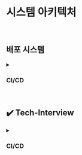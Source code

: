 # 시스템 아키텍처

<br>

## 배포 시스템

<details>
    <summary><h3>CI/CD</h3></summary>
    <h4>✔️ 배포 시스템이 왜 필요할까?</h4>
    <ul>
    <li>개발한 코드를 서버에 반영해 실제 서비스에 적용해야 되니까</li>
    </ul>
    <br>
    <h2>배포 목표(= 배포 시스템의 기능적 요구사항)</h2>
    <ul>
    <li><strong>서비스 중단 없이</strong> 배포하고, 문제가 생기면 <strong>빠르게 롤백</strong>하거나 트래픽을 전환할 수 있어야 함</li>
    <li><strong>배포 중 에러나 장애를 자동 감지</strong>하고 확인할 수 있어야 함
        <ul>
        <li>예: Health check 기능을 통해 각 인스턴스의 Endpoint 상태나 시스템 리소스(CPU, Memory 등)를 실시간으로 확인</li>
        </ul>
    </li>
    <li><strong>로그 및 시스템 상태를 모니터링</strong>할 수 있어야 함
        <ul>
        <li>예: 메트릭 수집 및 로그 분석 도구(Grafana, ELK 등)와 연동해 지표 및 에러 상황을 추적</li>
        </ul>
    </li>
    <li><strong>협업이 원활하고 실수를 줄일 수 있도록 자동화</strong>되어야 함
        <ul>
        <li>예: 배포 준비, 설정 변경 자동화</li>
        <li>배포 Lock/Unlock 기능으로 실수 방지</li>
        <li>Slack·카카오톡 등으로 실시간 알림 연동</li>
        </ul>
    </li>
    <li><strong>배포 이력 기록</strong>이 남아 있어야 함
        <ul>
        <li>누가, 언제, 어떤 코드를 배포했는지 확인</li>
        <li>문제가 생겼을 때 <strong>원인을 빠르게 추적</strong> 가능</li>
        <li>예: 배포 시간, 버전 정보, 담당자 기록 자동 저장</li>
        </ul>
    </li>
    <li><strong>버전 관리가 체계적이어야 함</strong>
        <ul>
        <li>예: [업무티켓명-번호]-모듈명-[yyyyMMddHHmmss] 형식의 자동 빌드 버전 생성</li>
        </ul>
    </li>
    <li><strong>배포 상태를 실시간으로 파악할 수 있어야 함</strong>
        <ul>
        <li>예: Dev / Stage / Production 단계별 상태를 시각적으로 보여주는 Progress Viewer</li>
        </ul>
    </li>
    </ul>
    <br>
    <h2>CI/CD란?</h2>
    <p><h3>CI 단계</h3>코드 테스트 + 빌드 (예: 도커 이미지 생성)<br>
    <h3>CD 단계</h3>배포 전략 실행 (롤링, 블루/그린, 카나리 등)</p><br>
    <h3>🔹 CI (Continuous Integration 지속적 통합)</h3>
    <ul>
    <li>개발자의 코드를 공통 브랜치에 자주 병합</li>
    <li>자동 빌드 / 테스트 / 코드 품질 검증을 수행해, 통합 시 오류를 조기에 발견하고 빠르게 배포할 수 있도록 하는 프로세스</li>
    </ul>
    <br>
    <h3>🔹 CD (Continuous Delivery/Deployment 지속적 배포)</h3>
    <ul>
    <li>테스트 통과된 빌드 결과물을 자동으로 운영환경까지 배포하는 것</li>
    <li>Delivery: 스테이징까지 자동화 (운영은 수동)</li>
    <li>Deployment: 운영까지 자동화</li>
    </ul>
    <br>
    <h2>배포 전략</h2>
    ✔️ <strong>롤링, 블루/그린, 카나리 배포는 모두 무중단 배포를 전제</strong>로 하기 때문에, <strong>최소 2개 이상의 인스턴스</strong>가 필요함<br>
    ✔️ 롤링 배포는 스타트업이나 중소기업에서, 블루/그린, 카나리 배포는 대형 시스템이나 클라우드 환경에서 더 선호된다.<br>
    <br><br>
    <h3>1. 롤링 배포</h3>
    <ul>
    <li><strong>여러 서버(인스턴스) 중에서 하나씩 순차적으로 새 버전으로 교체</strong></li>
    <li>각 인스턴스는 트래픽을 잠시 차단 → 업데이트 진행 → 완료되면 서비스에 연결</li>
    <li>이 과정을 반복하면서, <strong>모든 서버에 새 버전을 점진적으로 배포</strong></li>
    </ul><br>
    <strong>장점</strong>
    <ul>
    <li><strong>추가 서버 비용 없음</strong><br>(= 기존에 운영 중인 인스턴스를 하나씩 업데이트하면서 순차적으로 배포하므로, 배포를 위해 인스턴스를 추가로 띄울 필요가 없음)</li>
    <li><strong>관리 간편</strong></li>
    </ul>
    <strong>단점</strong>
    <ul>
    <li>배포 시점에 인스턴스마다 서로 다른 버전일 수 있어, <strong>사용자에게 어떤 버전이 보일지 알 수 없음.</strong></li>
    <li>서버 수가 많을 경우 시간 오래 걸림</li>
    <br>
    <li>롤링 배포는 <strong>배포 컴포넌트들이 시간이 지날수록 무거워지고 서비스 트래픽에 영향을 많이 받게 된다.</strong> 
        일반적인 방식이지만 좋은 방식의 배포는 아니다.<br>
        → 이 단점을 상쇄하기 위해 <strong>배포 소스의 규모를 작게 나누는 MSA로 진행</strong>하거나, <strong>트래픽이 몰리지 않는 시간대에 배포</strong>하는 방법으로 해결<br>
    </li>
    </ul>
    <br>
    <h3>2. 블루/그린 배포</h3>
    <ul>
    <li><strong>구버전(Blue)과 신버전(Green)</strong> 인스턴스를 <strong>병렬</strong> 운영</li>
    <li><strong>LB를 통해</strong> 트래픽을 신버전(Green)으로 전환</li>
    </ul><br>
    <strong>장점</strong>
    <ul>
    <li>문제가 있을 경우 <strong>롤백이 빠르다.</strong> (LB만 원위치)</li>
    <li>새 버전을 먼저 따로 배포하고 검증하므로, <strong>전환 전까지 운영 환경은 100% 안전하게 유지 가능</strong></li>
    </ul>
    <strong>단점</strong>
    <ul>
    <li><strong>시스템 자원이 2배 필요</strong><br> (EC2 인스턴스는 반드시 2배가 되어야 하고, RDS는 공유 여부에 따라 달라짐)</li>
    <li>새 배포 버전이 나갈 때 반드시 <strong>QA를 꼼꼼히 점검</strong>해 버그나 장애 유발 가능성을 낮춰야 한다.<br>
        → 그린에 문제가 있으면 모든 사용자에게 장애가 발생하기 때문
    </li>
    </ul>
    <br>
    <h3>3. 카나리 배포</h3>
    <ul>
    <li><strong>일부 사용자에게만 신규 버전을 배포</strong>한 뒤 <strong>점진적 확대</strong></li>
    <li>오래 전 광부들이 가스에 민감한 카나리아 새를 탄광에 풀어 미리 가스 누출 위험을 감지한데서 유래</li>
    </ul><br>
    <strong>장점</strong>
    <ul>
    <li>문제 발생 시 영향 최소화 (점진적으로 배포하기 때문에 블루/그린보다 안전)</li>
    <li><strong>A/B 테스트 가능</strong></li>
    </ul>
    <strong>단점</strong>
    <ul>
    <li><strong>트래픽 분산 전략이 복잡함</strong><br>기존 버전과 새 버전을 동시에 운영하면서, 일부 사용자만 정해진 비율로 새 버전으로 보내야 함.</li>
    <li><strong>사용자 구분 로직이 필요함</strong><br>누가 새 버전을 쓸지 정해야 하고, 코드나 인프라에서 사용자 조건에 따른 분기처리나 경우에 따라 DB나 로직 설계도 함께 고려해야 함.</li>
    </ul>
    <br>
    <h2>배포 시스템 시나리오 예시</h2>
    <ol>
    <li><strong>새로운 버전 변경 커밋 → 리뷰 및 머지 → 배포 내용 공유</strong></li>
    <li><strong>새로운 버전 빌드 수행 및 다른 사람이 실수로 배포 버튼을 누르지 못하게 배포 잠금(Lock)</strong></li>
    <li><strong>테스트 환경(Dev → Stage → Prod) 단계별로 순차 배포 진행</strong>
        <ul>
        <li>테스트 결과에 문제가 없으면, 운영(Prod) 환경에서는 <strong>카나리 방식</strong>으로 일부 인스턴스에만 배포</li>
        <li>지정된 비율로 트래픽을 분산하며 점진적 배포</li>
        <li><strong>오류 발생 시, 이전 버전 형상으로 즉시 롤백</strong> 가능해야 함</li>
        </ul>
    </li>
    <li><strong>테스트 단계에서는 수동으로 핫픽스(Hotfix) 버전을 배포할 수 있어야 하므로,<br>
        메뉴얼 배포 기능(수동으로 배포할 수 있는 시스템 UI 또는 기능)도 제공되어야 함</strong></li>
    <li><strong>문제 없으면 전체 배포 진행</strong>
        <ul>
        <li>배포 이력 기록 (배포 시간, 배포한 사람)</li>
        <li>기존 연결 정리 및 새 인스턴스 전환</li>
        <li>롤백을 위해 재빌드하는 방식은 지양</li>
        </ul>
    </li>
    <li><strong>배포 완료 알림 전송</strong> (= 자동으로 배포 성공/실패 공유)</li>
    <li><strong>자동으로 배포 히스토리 기록, 릴리즈 태그 생성, 이슈가 있을 경우 로그와 함께 파악할 수 있도록 대시보드 지원</strong></li>
    <li><strong>전체 모니터링 후 배포 프로세스 종료</strong></li>
    </ol>
</details>

<br>

## ✔️ Tech-Interview

<details>
    <summary><h3>CI/CD</h3></summary>
    <details>
        <summary><strong> CI/CD가 가져야 할 특징과 기능에 대해서 설명해주세요.<br> 본인이 전사에서 사용할 공통 CI/CD 솔루션을 만든다고 가정했을 때 어떤 기능을 넣어야 할지 각 프로세스 단위로 설명해주실 수 있을까요?</strong></summary>
        <br>
        <h3>CI/CD란?</h3>
        <ul>
            <li><strong>CI (지속적 통합)</strong>: 개발자의 코드를 메인 브랜치에 병합하고, 자동 빌드 및 테스트 실행</li>
            <li><strong>CD (지속적 배포)</strong>: 테스트 통과 후 운영 환경까지 자동 배포 (Delivery/Deployment)</li>
        </ul>
        <br>
        <h3>CI/CD 각 프로세스 단위 기능</h3>
        <h4>🔸 코드 병합 및 빌드</h4>
        <ul>
        <li>Git 기반 버전 관리</li>
        <li>커밋/머지 시 자동 빌드 트리거</li>
        <li>도커 이미지 생성</li>
        <li>빌드 버전 명명 규칙 자동화 (예: [티켓명]-[모듈명]-[yyyyMMddHHmmss])</li>
        </ul>
        <h4>🔸 테스트 자동화</h4>
        <ul>
        <li>유닛 테스트 / 통합 테스트 자동 실행</li>
        <li>테스트 실패 시 병합 차단 또는 알림</li>
        <li>결과 리포트 생성</li>
        </ul>
        <h4>🔸 배포 자동화</h4>
        <ul>
        <li>롤링 / 블루그린 / 카나리 등 다양한 배포 전략 지원</li>
        <li>환경별 배포 단계 (Dev → Stage → Prod)</li>
        <li>배포 Progress Viewer</li>
        <li>배포 Lock / Unlock 기능</li>
        </ul>
        <h4>🔸 롤백 지원</h4>
        <ul>
        <li>재빌드 없이 이전 버전으로 즉시 전환</li>
        <li>버전별 트래픽 라우팅 제어</li>
        <li>장애 발생 시 자동 Rollback 옵션</li>
        </ul>
        <h4>🔸 모니터링</h4>
        <ul>
        <li>Endpoint 헬스 체크</li>
        <li>시스템 리소스(CPU, Memory, Disk) 모니터링</li>
        <li>전체 로그 수집 및 지표 통합</li>
        <li>대시보드에서 상태 시각화</li>
        </ul>
        <h4>🔸 히스토리 기록</h4>
        <ul>
        <li>배포자 / 시간 / 버전 정보 자동 저장</li>
        <li>릴리즈 버전 태그 자동 생성</li>
        <li>변경 이력 추적 가능</li>
        </ul>
        <h4>🔸 알림</h4>
        <ul>
        <li>배포 시작/종료/결과 Slack·카카오톡·이메일 자동 발송</li>
        <li>알림을 통한 배포 상황 실시간 공유</li>
        </ul>
        <h4>🔸 중앙 관제 연동</h4>
        <ul>
        <li>배포 결과를 API 또는 로그 형태로 중앙 시스템에 기록</li>
        <li>장애 발생 시 중앙 관제 시스템에서 추적 가능</li>
        </ul>
        <h4>🔸 통계 및 시각화</h4>
        <ul>
        <li>전체 배포 현황 대시보드</li>
        <li>로그 뷰어</li>
        <li>메트릭 기반 시각화 그래프 제공</li>
        </ul>
    </details>
    <br>
    <details>
        <summary><strong>Q2. 애플리케이션의 다운타임을 최소화하기 위한 기본적인 배포 방식을 설명해주세요.</strong></summary>
        <br>
        * 다운타임: 사용자나 외부 시스템이 서비스에 접근할 수 없는 시간<br>
        <br>
        다운타임을 최소화 하려면 무중단 배포 전략이 필요함!<br>
        A. 롤링, 블루/그린, 카나리 배포에 대해 설명
    </details>
    <br>
    <details>
        <summary><strong>Q3. 서버 점검 페이지 없이 365일 24시간 내내 애플리케이션이 운영되기 위한 배포 전략이나 필요한 시스템 구성은 어떤 것이 있을까요?</strong></summary>
        <br>
        * 무중단 운영을 위한 배포 전략 및 시스템 구성을 물어보는 것!<br>
        <br>
        <ul>
            <li><strong>배포 전략</strong><br> 블루/그린 또는 카나리 방식 적용</li>
            <li><strong>트래픽 분리</strong><br> LB/Ingress 기반 헬스체크 후 안전한 전환</li>
            <li><strong>자동화 도구</strong><br> GitHub Actions, ArgoCD, Spinnaker 등</li>
            <li><strong>모니터링</strong><br> Prometheus, Grafana, ELK, CloudWatch 등 활용</li>
            <li><strong>알림 및 기록</strong><br> 배포 이력 자동 기록 + Slack 알림</li>
            <li><strong>고가용성 인프라</strong><br> Auto Scaling, Multi-AZ 구성, DB 이중화</li>
            <li><strong>중앙 통제</strong><br> 로그 및 메트릭 통합 수집, 관제 대시보드</li>
        </ul>
    </details>
    <br>
    <details>
        <summary><strong>+ 별도로 배포 시스템이 분리되어야 하는 경우</strong></summary>
        <br>
        <ul>
            <li><strong>보안이 중요한 경우:</strong> 금융 시스템, 민감한 데이터 분리 필요</li>
            <li><strong>특수 인프라:</strong> IoT, OTA 등 고유 배포 환경</li>
            <li><strong>외부 협력사:</strong> 파트너와 공동 개발 시 별도 구성 필요</li>
            <li><strong>레거시 시스템:</strong> 완전한 통합 전까지 분리 유지</li>
        </ul>
        단, 이런 경우에도 전사 인프라에 영향을 주지 않도록 <strong>격리 및 관제 연동</strong>이 필요함!
</details>
